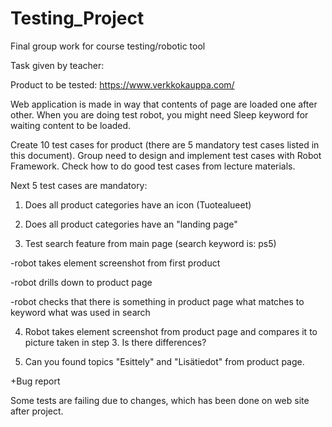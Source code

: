 # Testing_Project
Final group work for course testing/robotic tool


Task given by teacher:

Product to be tested: https://www.verkkokauppa.com/

Web application is made in way that contents of page are loaded one after other. When you are doing test robot, you might need Sleep keyword for waiting content to be loaded. 

Create 10 test cases for product (there are 5 mandatory test cases listed in this document). Group need to design and implement test cases with Robot Framework. Check how to do good test cases from lecture materials.

Next 5 test cases are mandatory:


1. Does all product categories have an icon (Tuotealueet)

2. Does all product categories have an "landing page"

3. Test search feature from main page (search keyword is: ps5)

-robot takes element screenshot from first product

-robot drills down to product page

-robot checks that there is something in product page what matches to keyword what was used in search

4. Robot takes element screenshot from product page and compares it to picture taken in step 3. Is there differences?

5. Can you found topics "Esittely" and "Lisätiedot" from product page.

+Bug report

Some tests are failing due to changes, which has been done on web site after project.
